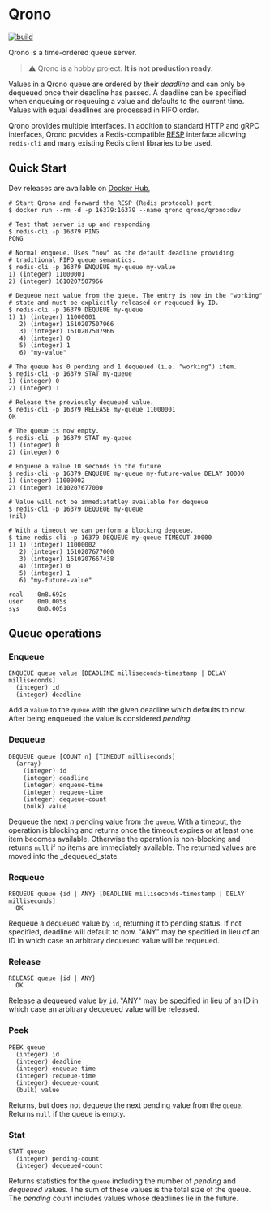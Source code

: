 
# Qrono

[![build](https://github.com/c2nes/qrono/workflows/build/badge.svg)](https://github.com/c2nes/qrono/actions?query=workflow%3Abuild)

Qrono is a time-ordered queue server.

> :warning: Qrono is a hobby project. **It is not production ready.**

Values in a Qrono queue are ordered by their _deadline_ and can only be dequeued once their deadline has passed. A deadline can be specified when enqueuing or requeuing a value and defaults to the current time. Values with equal deadlines are processed in FIFO order.

Qrono provides multiple interfaces. In addition to standard HTTP and gRPC interfaces, Qrono provides a Redis-compatible [RESP](https://redis.io/topics/protocol) interface allowing `redis-cli` and many existing Redis client libraries to be used.

## Quick Start

Dev releases are available on [Docker Hub](https://hub.docker.com/r/qrono/qrono),

``` shellsession
# Start Qrono and forward the RESP (Redis protocol) port
$ docker run --rm -d -p 16379:16379 --name qrono qrono/qrono:dev

# Test that server is up and responding
$ redis-cli -p 16379 PING
PONG

# Normal enqueue. Uses "now" as the default deadline providing
# traditional FIFO queue semantics.
$ redis-cli -p 16379 ENQUEUE my-queue my-value
1) (integer) 11000001
2) (integer) 1610207507966

# Dequeue next value from the queue. The entry is now in the "working"
# state and must be explicitly released or requeued by ID.
$ redis-cli -p 16379 DEQUEUE my-queue
1) 1) (integer) 11000001
   2) (integer) 1610207507966
   3) (integer) 1610207507966
   4) (integer) 0
   5) (integer) 1
   6) "my-value"

# The queue has 0 pending and 1 dequeued (i.e. "working") item.
$ redis-cli -p 16379 STAT my-queue
1) (integer) 0
2) (integer) 1

# Release the previously dequeued value.
$ redis-cli -p 16379 RELEASE my-queue 11000001
OK

# The queue is now empty.
$ redis-cli -p 16379 STAT my-queue
1) (integer) 0
2) (integer) 0

# Enqueue a value 10 seconds in the future
$ redis-cli -p 16379 ENQUEUE my-queue my-future-value DELAY 10000
1) (integer) 11000002
2) (integer) 1610207677000

# Value will not be immediatatley available for dequeue
$ redis-cli -p 16379 DEQUEUE my-queue
(nil)

# With a timeout we can perform a blocking dequeue.
$ time redis-cli -p 16379 DEQUEUE my-queue TIMEOUT 30000
1) 1) (integer) 11000002
   2) (integer) 1610207677000
   3) (integer) 1610207667438
   4) (integer) 0
   5) (integer) 1
   6) "my-future-value"

real    0m8.692s
user    0m0.005s
sys     0m0.005s
```

## Queue operations

### Enqueue

```
ENQUEUE queue value [DEADLINE milliseconds-timestamp | DELAY milliseconds]
  (integer) id
  (integer) deadline
```

Add a `value` to the `queue` with the given deadline which defaults to now. After being enqueued the value is considered _pending_.

### Dequeue

```
DEQUEUE queue [COUNT n] [TIMEOUT milliseconds]
  (array)
    (integer) id
    (integer) deadline
    (integer) enqueue-time
    (integer) requeue-time
    (integer) dequeue-count
    (bulk) value
```

Dequeue the next _n_ pending value from the `queue`. With a timeout, the operation is blocking and returns once the timeout expires or at least one item becomes available. Otherwise the operation is non-blocking and returns `null` if no items are immediately available. The returned values are moved into the _dequeued_state.

### Requeue

```
REQUEUE queue {id | ANY} [DEADLINE milliseconds-timestamp | DELAY milliseconds]
  OK
```

Requeue a dequeued value by `id`, returning it to pending status. If not specified, deadline will default to now. "ANY" may be specified in lieu of an ID in which case an arbitrary dequeued value will be requeued.

### Release

```
RELEASE queue {id | ANY}
  OK
```

Release a dequeued value by `id`. "ANY" may be specified in lieu of an ID in which case an arbitrary dequeued value will be released.

### Peek

```
PEEK queue
  (integer) id
  (integer) deadline
  (integer) enqueue-time
  (integer) requeue-time
  (integer) dequeue-count
  (bulk) value
```

Returns, but does not dequeue the next pending value from the `queue`. Returns `null` if the queue is empty.

### Stat

```
STAT queue
  (integer) pending-count
  (integer) dequeued-count
```

Returns statistics for the `queue` including the number of _pending_ and _dequeued_ values. The sum of these values is the total size of the queue. The _pending_ count includes values whose deadlines lie in the future.
